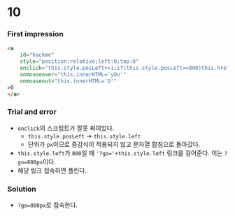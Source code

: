 # 10

### First impression
```html
<a 
	id="hackme" 
	style="position:relative;left:0;top:0" 
	onclick="this.style.posLeft+=1;if(this.style.posLeft==800)this.href='?go='+this.style.posLeft" 
	onmouseover="this.innerHTML='yOu'" 	
	onmouseout="this.innerHTML='O'"
>O
</a>
```

### Trial and error
* `onclick`의 스크립트가 잘못 짜여있다.
	- `this.style.posLeft` -> `this.style.left`
	- 단위가 `px`이므로 증감식이 적용되지 않고 문자열 합침으로 돌아갔다.
* `this.style.left`가 `800`일 때 `'?go='+this.style.left` 링크를 걸어준다. 이는 `?go=800px`이다.
* 해당 링크 접속하면 풀린다.

### Solution
* `?go=800px`로 접속한다.